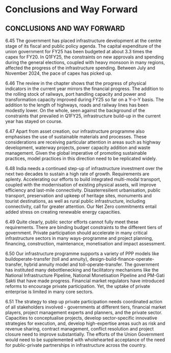 # Conclusions and Way Forward

## CONCLUSIONS AND WAY FORWARD

6.45 The government has placed infrastructure development at the centre stage of its fiscal and public policy agenda. The capital expenditure of the union government for  FY25 has been budgeted at about 3.3 times the capex for FY20. In Q1FY25, the constraints on new approvals and spending during the general elections, coupled with heavy monsoon in many regions, affected the progress of the infrastructure spending. Between July and November 2024, the pace of capex has picked up.

6.46 The review in the chapter shows that the progress of physical indicators in the current year mirrors the financial progress. The addition to the rolling stock of railways, port handling capacity and power and transformation capacity improved during FY25 so far on a Y-o-Y basis. The addition to the length of highways, roads and railway lines has been modestly lower. On the whole, seen against the background of the constraints that  prevailed  in  Q1FY25,  infrastructure  build-up  in  the  current  year  has  stayed  on course.

6.47 Apart from asset creation, our infrastructure programme also emphasises the use of sustainable materials and processes. These considerations are receiving particular attention in areas such as highway development, waterway projects, power capacity addition and waste management. Given the global imperative of promoting sustainable practices, model practices in this direction need to be replicated widely.

6.48 India needs a continued step-up of infrastructure investment over the next two decades to sustain a high rate of growth. Requirements are aplenty. Accelerating our efforts to build integrated multi-modal transport, coupled with the modernisation of existing physical assets, will improve efficiency and last-mile connectivity. Disasterresilient  urbanisation,  public  transport,  preservation  and  upkeep  of  heritage  sites, monuments and tourist destinations, as well as rural public infrastructure, including connectivity, call for greater attention. Our Net Zero commitments entail added stress on creating renewable energy capacities.

6.49 Quite clearly, public sector efforts cannot fully meet these requirements. There are binding budget constraints to the different tiers of government. Private participation should accelerate in many critical infrastructure sectors in many ways-programme and project planning, financing, construction, maintenance, monetisation and impact assessment.

6.50 Our  infrastructure  programme  supports  a  variety  of  PPP  models  like  buildoperate-transfer  (toll  and  annuity),  design-build-finance-operate-transfer,  hybrid annuity  model  and  toll-operate-transfer.  The  government  has  instituted  many  debottlenecking and facilitatory mechanisms like the National Infrastructure Pipeline, National Monetisation Pipeline and PM-Gati Sakti that have made progress. Financial market regulators have introduced reforms to encourage private participation. Yet, the uptake of private enterprise is limited in many core sectors.

6.51 The  strategy  to  step  up  private  participation  needs  coordinated  action  of  all stakeholders involved - governments at different tiers, financial market players, project management experts and planners, and the private sector. Capacities to conceptualise projects,  develop  sector-specific  innovative  strategies  for  execution,  and,  develop high-expertise areas such as risk and revenue sharing, contract management, conflict resolution and project closure need to improve substantially. The efforts of the Union Government would need to be supplemented with wholehearted acceptance of the need for public-private partnerships in infrastructure across the country.